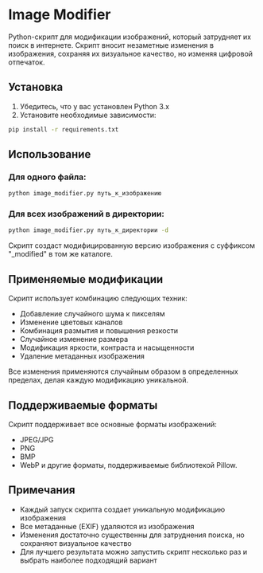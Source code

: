 # Image Modifier

Python-скрипт для модификации изображений, который затрудняет их поиск в интернете. Скрипт вносит незаметные изменения в изображения, сохраняя их визуальное качество, но изменяя цифровой отпечаток.

## Установка

1. Убедитесь, что у вас установлен Python 3.x
2. Установите необходимые зависимости:
```bash
pip install -r requirements.txt
```

## Использование

### Для одного файла:
```bash
python image_modifier.py путь_к_изображению
```

### Для всех изображений в директории:
```bash
python image_modifier.py путь_к_директории -d
```

Скрипт создаст модифицированную версию изображения с суффиксом "_modified" в том же каталоге.

## Применяемые модификации

Скрипт использует комбинацию следующих техник:
- Добавление случайного шума к пикселям
- Изменение цветовых каналов
- Комбинация размытия и повышения резкости
- Случайное изменение размера
- Модификация яркости, контраста и насыщенности
- Удаление метаданных изображения

Все изменения применяются случайным образом в определенных пределах, делая каждую модификацию уникальной.

## Поддерживаемые форматы

Скрипт поддерживает все основные форматы изображений:
- JPEG/JPG
- PNG
- BMP
- WebP
и другие форматы, поддерживаемые библиотекой Pillow.

## Примечания

- Каждый запуск скрипта создает уникальную модификацию изображения
- Все метаданные (EXIF) удаляются из изображения
- Изменения достаточно существенны для затруднения поиска, но сохраняют визуальное качество
- Для лучшего результата можно запустить скрипт несколько раз и выбрать наиболее подходящий вариант
